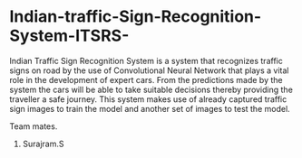 # Indian-traffic-Sign-Recognition-System-ITSRS-
Indian Traffic Sign Recognition System is a system that recognizes traffic signs on road by the use of Convolutional Neural Network that plays a vital role in the development of expert cars. From the predictions made by the system the cars will be able to take suitable decisions thereby providing the traveller a safe journey. This system makes use of already captured traffic sign images to train the model and another set of images to test the model.

Team mates.
1. Surajram.S

